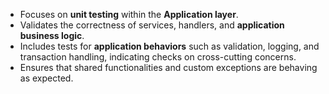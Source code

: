 - Focuses on **unit testing** within the **Application layer**.
- Validates the correctness of services, handlers, and **application business logic**.
- Includes tests for **application behaviors** such as validation, logging, and transaction handling, indicating checks on cross-cutting concerns.
- Ensures that shared functionalities and custom exceptions are behaving as expected.
